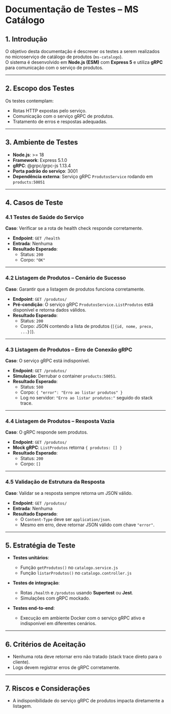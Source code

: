 # Documentação de Testes – MS Catálogo

## 1. Introdução
O objetivo desta documentação é descrever os testes a serem realizados no microserviço de catálogo de produtos (`ms-catalogo`).  
O sistema é desenvolvido em **Node.js (ESM)** com **Express 5** e utiliza **gRPC** para comunicação com o serviço de produtos.

---

## 2. Escopo dos Testes
Os testes contemplam:
- Rotas HTTP expostas pelo serviço.  
- Comunicação com o serviço gRPC de produtos.  
- Tratamento de erros e respostas adequadas.  

---

## 3. Ambiente de Testes
- **Node.js**: >= 18  
- **Framework**: Express 5.1.0  
- **gRPC**: @grpc/grpc-js 1.13.4  
- **Porta padrão do serviço**: 3001  
- **Dependência externa**: Serviço gRPC `ProdutosService` rodando em `products:50051`  

---

## 4. Casos de Teste

### 4.1 Testes de Saúde do Serviço
**Caso**: Verificar se a rota de health check responde corretamente.  
- **Endpoint**: `GET /health`  
- **Entrada**: Nenhuma  
- **Resultado Esperado**:  
  - Status: `200`  
  - Corpo: `"OK"`  

---

### 4.2 Listagem de Produtos – Cenário de Sucesso
**Caso**: Garantir que a listagem de produtos funciona corretamente.  
- **Endpoint**: `GET /produtos/`  
- **Pré-condição**: O serviço gRPC `ProdutosService.ListProdutos` está disponível e retorna dados válidos.  
- **Resultado Esperado**:  
  - Status: `200`  
  - Corpo: JSON contendo a lista de produtos (`[{id, nome, preco, ...}]`).  

---

### 4.3 Listagem de Produtos – Erro de Conexão gRPC
**Caso**: O serviço gRPC está indisponível.  
- **Endpoint**: `GET /produtos/`  
- **Simulação**: Derrubar o container `products:50051`.  
- **Resultado Esperado**:  
  - Status: `500`  
  - Corpo: `{ "error": "Erro ao listar produtos" }`  
  - Log no servidor: `"Erro ao listar produtos:"` seguido do stack trace.  

---

### 4.4 Listagem de Produtos – Resposta Vazia
**Caso**: O gRPC responde sem produtos.  
- **Endpoint**: `GET /produtos/`  
- **Mock gRPC**: `ListProdutos` retorna `{ produtos: [] }`  
- **Resultado Esperado**:  
  - Status: `200`  
  - Corpo: `[]`  

---

### 4.5 Validação de Estrutura da Resposta
**Caso**: Validar se a resposta sempre retorna um JSON válido.  
- **Endpoint**: `GET /produtos/`  
- **Entrada**: Nenhuma  
- **Resultado Esperado**:  
  - O `Content-Type` deve ser `application/json`.  
  - Mesmo em erro, deve retornar JSON válido com chave `"error"`.  

---

## 5. Estratégia de Teste
- **Testes unitários**:  
  - Função `getProdutos()` no `catalogo.service.js`  
  - Função `listarProdutos()` no `catalogo.controller.js`  

- **Testes de integração**:  
  - Rotas `/health` e `/produtos` usando **Supertest** ou **Jest**.  
  - Simulações com gRPC mockado.  

- **Testes end-to-end**:  
  - Execução em ambiente Docker com o serviço gRPC ativo e indisponível em diferentes cenários.  

---

## 6. Critérios de Aceitação
- Nenhuma rota deve retornar erro não tratado (stack trace direto para o cliente).  
- Logs devem registrar erros de gRPC corretamente.  

---

## 7. Riscos e Considerações
- A indisponibilidade do serviço gRPC de produtos impacta diretamente a listagem.  
